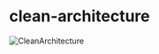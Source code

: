 # clean-architecture

![CleanArchitecture](https://github.com/hikaru-nakayama/clean-architecture/assets/90587584/efa7c696-cfa2-4079-a8f4-60cb3e17d059)
